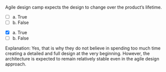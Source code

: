 <panel header=":lock::key: True or False?">
<question>

Agile design camp expects the design to change over the product’s lifetime.

- [ ] a. True
- [ ] b. False

<div slot="answer">

- [x] a. True
- [ ] b. False

Explanation: Yes, that is why they do not believe in spending too much time creating a detailed and full design at the very beginning. However, the architecture is expected to remain relatively stable even in the agile design approach.

</div>
</question>
</panel>
